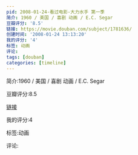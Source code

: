 ```yaml
---
pid: 2008-01-24-看过电影-大力水手 第一季
简介: 1960 / 美国 / 喜剧 动画 / E.C. Segar
豆瓣评分: '8.5'
链接: https://movie.douban.com/subject/1781636/
创建时间: '2008-01-24 13:13:20'
我的评分: '4'
标签: 动画
评论:
tags: [douban]
categories: [timeline]
---
```

简介:1960 / 美国 / 喜剧 动画 / E.C. Segar

豆瓣评分:8.5

[链接](https://movie.douban.com/subject/1781636/)

我的评分:4

标签:动画

评论:

